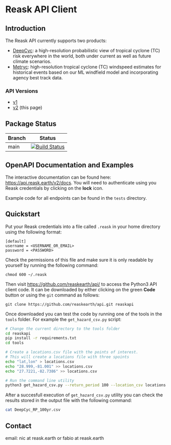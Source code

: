 
# Reask API Client

## Introduction

The Reask API currently supports two products:

 * [DeepCyc](https://reask.earth/products/): a high-resolution probabilistic view of tropical cyclone (TC) risk everywhere in the world, both under current as well as future climate scenarios.
 * [Metryc](https://reask.earth/products/): high-resolution tropical cyclone (TC) windspeed estimates for historical events based on our ML windfield model and incorporating agency best track data.

### API Versions

 * [v1](https://github.com/reaskearth/api/tree/v1)
 * [v2](https://github.com/reaskearth/api/tree/main) (this page)


## Package Status

| Branch | Status |
|--------|--------|
| main | [![Build Status](https://github.com/reaskearth/api/actions/workflows/github-actions-ci.yaml/badge.svg)](https://github.com/reaskearth/api/actions/workflows/github-actions-ci.yaml) |


## OpenAPI Documentation and Examples

The interactive documentation can be found here: https://api.reask.earth/v2/docs. You will need to authenticate using you Reask credentials by clicking on the **lock** icon.

Example code for all endpoints can be found in the `tests` directory.

## Quickstart

Put your Reask credentials into a file called `.reask` in your home directory using the following format:

```
[default]
username = <USERNAME_OR_EMAIL>
password = <PASSWORD>
```

Check the permissions of this file and make sure it is only readable by yourself by running the following command:

```
chmod 600 ~/.reask
```

Then visit https://github.com/reaskearth/api/ to access the Python3 API client code.  It can be downloaded by either clicking on the green **Code** button or using the `git` command as follows:

```
git clone https://github.com/reaskearth/api.git reaskapi
```

Once downloaded you can test the code by running one of the tools in the `tools` folder. For example the `get_hazard_csv.py` script:
```Bash
# Change the current directory to the tools folder
cd reaskapi 
pip install -r requirements.txt
cd tools

# Create a locations.csv file with the points of interest.
# This will create a locations file with three spoints
echo "lat,lon" > locations.csv
echo "28.999,-81.001" >> locations.csv
echo "27.7221,-82.7386" >> locations.csv

# Run the command line utility
python3 get_hazard_csv.py --return_period 100 --location_csv locations.csv  --output_filename DeepCyc_RP_100yr.csv --product DeepCyc
```

After a succesfull execution of `get_hazard_csv.py` utility you can check the results stored in the output file with the following command:

```Bash
cat DeepCyc_RP_100yr.csv
```

## Contact

email: nic at reask.earth or fabio at reask.earth
